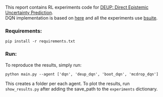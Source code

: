 This report contains RL experiments code for [DEUP: Direct Epistemic Uncertainty Prediction]().  
DQN implementation is based on [here](https://github.com/pluebcke/dqn_experiments) and all the experiments use [bsuite](https://github.com/deepmind/bsuite).

### Requirements:

```
pip install -r requirements.txt
```

### Run:

To reproduce the results, simply run:
```
python main.py --agent ['dqn', 'deup_dqn', 'boot_dqn', 'mcdrop_dqn']
```
This creates a folder per each agent. 
To plot the results, run `show_results.py` after adding the save_path to the `experiments` dictionary.
